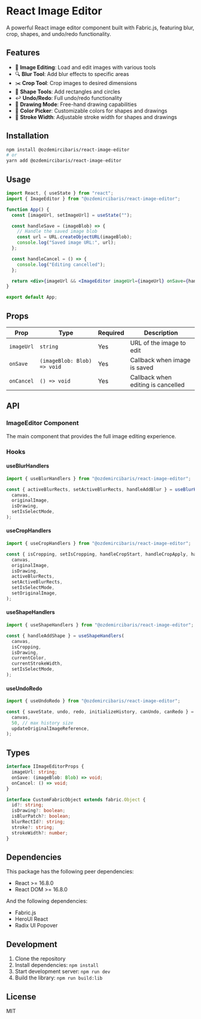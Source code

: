 # React Image Editor

A powerful React image editor component built with Fabric.js, featuring blur, crop, shapes, and undo/redo functionality.

## Features

- 🎨 **Image Editing**: Load and edit images with various tools
- 🔍 **Blur Tool**: Add blur effects to specific areas
- ✂️ **Crop Tool**: Crop images to desired dimensions
- 🔷 **Shape Tools**: Add rectangles and circles
- ↩️ **Undo/Redo**: Full undo/redo functionality
- 🎯 **Drawing Mode**: Free-hand drawing capabilities
- 🎨 **Color Picker**: Customizable colors for shapes and drawings
- 📏 **Stroke Width**: Adjustable stroke width for shapes and drawings

## Installation

```bash
npm install @ozdemircibaris/react-image-editor
# or
yarn add @ozdemircibaris/react-image-editor
```

## Usage

```jsx
import React, { useState } from "react";
import { ImageEditor } from "@ozdemircibaris/react-image-editor";

function App() {
  const [imageUrl, setImageUrl] = useState("");

  const handleSave = (imageBlob) => {
    // Handle the saved image blob
    const url = URL.createObjectURL(imageBlob);
    console.log("Saved image URL:", url);
  };

  const handleCancel = () => {
    console.log("Editing cancelled");
  };

  return <div>{imageUrl && <ImageEditor imageUrl={imageUrl} onSave={handleSave} onCancel={handleCancel} />}</div>;
}

export default App;
```

## Props

| Prop       | Type                        | Required | Description                        |
| ---------- | --------------------------- | -------- | ---------------------------------- |
| `imageUrl` | `string`                    | Yes      | URL of the image to edit           |
| `onSave`   | `(imageBlob: Blob) => void` | Yes      | Callback when image is saved       |
| `onCancel` | `() => void`                | Yes      | Callback when editing is cancelled |

## API

### ImageEditor Component

The main component that provides the full image editing experience.

### Hooks

#### useBlurHandlers

```jsx
import { useBlurHandlers } from "@ozdemircibaris/react-image-editor";

const { activeBlurRects, setActiveBlurRects, handleAddBlur } = useBlurHandlers(
  canvas,
  originalImage,
  isDrawing,
  setIsSelectMode,
);
```

#### useCropHandlers

```jsx
import { useCropHandlers } from "@ozdemircibaris/react-image-editor";

const { isCropping, setIsCropping, handleCropStart, handleCropApply, handleCropCancel } = useCropHandlers(
  canvas,
  originalImage,
  isDrawing,
  activeBlurRects,
  setActiveBlurRects,
  setIsSelectMode,
  setOriginalImage,
);
```

#### useShapeHandlers

```jsx
import { useShapeHandlers } from "@ozdemircibaris/react-image-editor";

const { handleAddShape } = useShapeHandlers(
  canvas,
  isCropping,
  isDrawing,
  currentColor,
  currentStrokeWidth,
  setIsSelectMode,
);
```

#### useUndoRedo

```jsx
import { useUndoRedo } from "@ozdemircibaris/react-image-editor";

const { saveState, undo, redo, initializeHistory, canUndo, canRedo } = useUndoRedo(
  canvas,
  50, // max history size
  updateOriginalImageReference,
);
```

## Types

```typescript
interface IImageEditorProps {
  imageUrl: string;
  onSave: (imageBlob: Blob) => void;
  onCancel: () => void;
}

interface CustomFabricObject extends fabric.Object {
  id?: string;
  isDrawing?: boolean;
  isBlurPatch?: boolean;
  blurRectId?: string;
  stroke?: string;
  strokeWidth?: number;
}
```

## Dependencies

This package has the following peer dependencies:

- React >= 16.8.0
- React DOM >= 16.8.0

And the following dependencies:

- Fabric.js
- HeroUI React
- Radix UI Popover

## Development

1. Clone the repository
2. Install dependencies: `npm install`
3. Start development server: `npm run dev`
4. Build the library: `npm run build:lib`

## License

MIT
